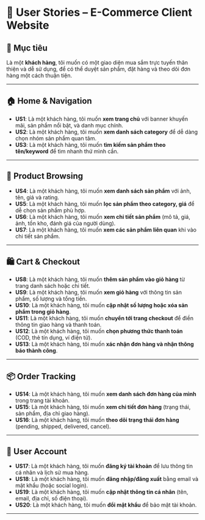 # 📖 User Stories – E-Commerce Client Website

## 🎯 Mục tiêu
Là một **khách hàng**, tôi muốn có một giao diện mua sắm trực tuyến thân thiện và dễ sử dụng, để có thể duyệt sản phẩm, đặt hàng và theo dõi đơn hàng một cách thuận tiện.

---

## 🏠 Home & Navigation
- **US1**: Là một khách hàng, tôi muốn **xem trang chủ** với banner khuyến mãi, sản phẩm nổi bật, và danh mục chính.
- **US2**: Là một khách hàng, tôi muốn **xem danh sách category** để dễ dàng chọn nhóm sản phẩm quan tâm.
- **US3**: Là một khách hàng, tôi muốn **tìm kiếm sản phẩm theo tên/keyword** để tìm nhanh thứ mình cần.

---

## 🛒 Product Browsing
- **US4**: Là một khách hàng, tôi muốn **xem danh sách sản phẩm** với ảnh, tên, giá và rating.
- **US5**: Là một khách hàng, tôi muốn **lọc sản phẩm theo category, giá** để dễ chọn sản phẩm phù hợp.
- **US6**: Là một khách hàng, tôi muốn **xem chi tiết sản phẩm** (mô tả, giá, ảnh, tồn kho, đánh giá của người dùng).
- **US7**: Là một khách hàng, tôi muốn **xem các sản phẩm liên quan** khi vào chi tiết sản phẩm.

---

## 🛍️ Cart & Checkout
- **US8**: Là một khách hàng, tôi muốn **thêm sản phẩm vào giỏ hàng** từ trang danh sách hoặc chi tiết.
- **US9**: Là một khách hàng, tôi muốn **xem giỏ hàng** với thông tin sản phẩm, số lượng và tổng tiền.
- **US10**: Là một khách hàng, tôi muốn **cập nhật số lượng hoặc xóa sản phẩm trong giỏ hàng**.
- **US11**: Là một khách hàng, tôi muốn **chuyển tới trang checkout** để điền thông tin giao hàng và thanh toán.
- **US12**: Là một khách hàng, tôi muốn **chọn phương thức thanh toán** (COD, thẻ tín dụng, ví điện tử).
- **US13**: Là một khách hàng, tôi muốn **xác nhận đơn hàng và nhận thông báo thành công**.

---

## 📦 Order Tracking
- **US14**: Là một khách hàng, tôi muốn **xem danh sách đơn hàng của mình** trong trang tài khoản.
- **US15**: Là một khách hàng, tôi muốn **xem chi tiết đơn hàng** (trạng thái, sản phẩm, địa chỉ giao hàng).
- **US16**: Là một khách hàng, tôi muốn **theo dõi trạng thái đơn hàng** (pending, shipped, delivered, cancel).

---

## 👤 User Account
- **US17**: Là một khách hàng, tôi muốn **đăng ký tài khoản** để lưu thông tin cá nhân và lịch sử mua hàng.
- **US18**: Là một khách hàng, tôi muốn **đăng nhập/đăng xuất** bằng email và mật khẩu (hoặc social login).
- **US19**: Là một khách hàng, tôi muốn **cập nhật thông tin cá nhân** (tên, email, địa chỉ, số điện thoại).
- **US20**: Là một khách hàng, tôi muốn **đổi mật khẩu** để bảo mật tài khoản.

---
